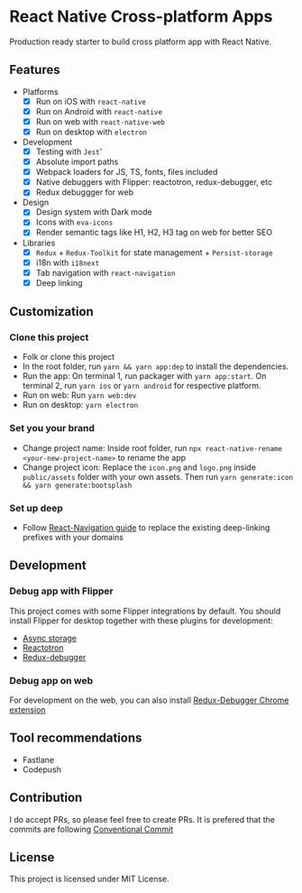 # React Native Cross-platform Apps
Production ready starter to build cross platform app with React Native.

## Features
- Platforms
  - [x] Run on iOS with `react-native`
  - [x] Run on Android  with `react-native`
  - [x] Run on web with `react-native-web`
  - [x] Run on desktop with `electron`
- Development
  - [x] Testing with `Jest`'
  - [x] Absolute import paths
  - [x] Webpack loaders for JS, TS, fonts, files included
  - [x] Native debuggers with Flipper: reactotron, redux-debugger, etc
  - [x] Redux debuggger for web
- Design
  - [x] Design system with Dark mode
  - [x] Icons with `eva-icons`
  - [x] Render semantic tags like H1, H2, H3 tag on web for better SEO
- Libraries
  - [x] `Redux` + `Redux-Toolkit` for state management + `Persist-storage`
  - [x] i18n with `i18next`
  - [x] Tab navigation with `react-navigation`
  - [x] Deep linking

## Customization
### Clone this project
- Folk or clone this project
- In the root folder, run `yarn && yarn app:dep` to install the dependencies. 
- Run the app: On terminal 1, run packager with `yarn app:start`. On terminal 2, run `yarn ios` or `yarn android` for respective platform.
- Run on web: Run `yarn web:dev`
- Run on desktop: `yarn electron`

### Set you your brand
- Change project name: Inside root folder, run `npx react-native-rename <your-new-project-name>` to rename the app
- Change project icon: Replace the `icon.png` and `logo.png` inside `public/assets` folder with your own assets. Then run `yarn generate:icon && yarn generate:bootsplash`

### Set up deep
- Follow [React-Navigation guide](https://reactnavigation.org/docs/deep-linking#set-up-with-bare-react-native-projects) to replace the existing deep-linking prefixes with your domains

## Development
### Debug app with Flipper
This project comes with some Flipper integrations by default. You should install Flipper for desktop together with these plugins for development:
- [Async storage](https://github.com/Fausto95/rn-async-storage-flipper)
- [Reactotron](https://www.npmjs.com/package/flipper-plugin-reactotron)
- [Redux-debugger](flipper-plugin-redux-debugger)

### Debug app on web
For development on the web, you can also install [Redux-Debugger Chrome extension](https://chrome.google.com/webstore/detail/redux-devtools/lmhkpmbekcpmknklioeibfkpmmfibljd)

## Tool recommendations
- Fastlane
- Codepush

## Contribution
I do accept PRs, so please feel free to create PRs. It is prefered that the commits are following [Conventional Commit]()

## License
This project is licensed under MIT License.

